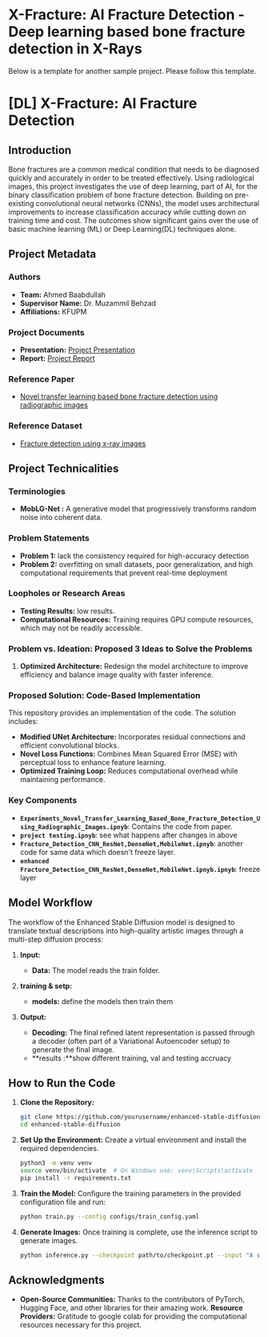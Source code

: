 # X-Fracture: AI Fracture Detection - Deep learning based bone fracture detection in X-Rays



Below is a template for another sample project. Please follow this template.
# [DL] X-Fracture: AI Fracture Detection

## Introduction
Bone fractures are a common medical condition that needs to be diagnosed quickly and accurately in order to be treated effectively. Using radiological images, this project investigates the use of deep learning, part of AI, for the binary classification problem of bone fracture detection. Building on pre-existing convolutional neural networks (CNNs), the model uses architectural improvements to increase classification accuracy while cutting down on training time and cost. The outcomes show significant gains over the use of basic machine learning (ML) or Deep Learning(DL) techniques alone.
## Project Metadata
### Authors
- **Team:** Ahmed Baabdullah
- **Supervisor Name:** Dr. Muzammil Behzad
- **Affiliations:** KFUPM

### Project Documents
- **Presentation:** [Project Presentation](/presentation.pptx)
- **Report:** [Project Report](/report.pdf)

### Reference Paper
- [Novel transfer learning based bone fracture detection using radiographic images](https://bmcmedimaging.biomedcentral.com/articles/10.1186/s12880-024-01546-4)

### Reference Dataset
- [Fracture detection using x-ray images](https://www.kaggle.com/datasets/devbatrax/fracture-detection-using-x-ray-images/)


## Project Technicalities

### Terminologies
- **MobLG-Net :** A generative model that progressively transforms random noise into coherent data.

### Problem Statements
- **Problem 1:** lack the consistency required for high-accuracy detection
- **Problem 2:** overfitting on small datasets, poor generalization, and high computational requirements that prevent real-time deployment
### Loopholes or Research Areas
- **Testing Results:** low results.
- **Computational Resources:** Training requires GPU compute resources, which may not be readily accessible.

### Problem vs. Ideation: Proposed 3 Ideas to Solve the Problems
1. **Optimized Architecture:** Redesign the model architecture to improve efficiency and balance image quality with faster inference.

### Proposed Solution: Code-Based Implementation
This repository provides an implementation of the code. The solution includes:

- **Modified UNet Architecture:** Incorporates residual connections and efficient convolutional blocks.
- **Novel Loss Functions:** Combines Mean Squared Error (MSE) with perceptual loss to enhance feature learning.
- **Optimized Training Loop:** Reduces computational overhead while maintaining performance.

### Key Components
- **`Experiments_Novel_Transfer_Learning_Based_Bone_Fracture_Detection_Using_Radiographic_Images.ipnyb`**: Contains the code from paper.
- **`project testing.ipnyb`**: see what happens after changes in above
- **`Fracture_Detection_CNN_ResNet,DenseNet,MobileNet.ipnyb`**: another code for same data which doesn't freeze layer.
- **`enhanced Fracture_Detection_CNN_ResNet,DenseNet,MobileNet.ipnyb.ipnyb`**: freeze layer

## Model Workflow
The workflow of the Enhanced Stable Diffusion model is designed to translate textual descriptions into high-quality artistic images through a multi-step diffusion process:

1. **Input:**
   - **Data:** The model reads the train folder.

2. **training & setp:**
   - **models:** define the models then train them

3. **Output:**
   - **Decoding:** The final refined latent representation is passed through a decoder (often part of a Variational Autoencoder setup) to generate the final image.
   - **results :**show different training, val and testing accruacy 

## How to Run the Code

1. **Clone the Repository:**
    ```bash
    git clone https://github.com/yourusername/enhanced-stable-diffusion.git
    cd enhanced-stable-diffusion
    ```

2. **Set Up the Environment:**
    Create a virtual environment and install the required dependencies.
    ```bash
    python3 -m venv venv
    source venv/bin/activate  # On Windows use: venv\Scripts\activate
    pip install -r requirements.txt
    ```

3. **Train the Model:**
    Configure the training parameters in the provided configuration file and run:
    ```bash
    python train.py --config configs/train_config.yaml
    ```

4. **Generate Images:**
    Once training is complete, use the inference script to generate images.
    ```bash
    python inference.py --checkpoint path/to/checkpoint.pt --input "A surreal landscape with mountains and rivers"
    ```

## Acknowledgments
- **Open-Source Communities:** Thanks to the contributors of PyTorch, Hugging Face, and other libraries for their amazing work.
 **Resource Providers:** Gratitude to google colab for providing the computational resources necessary for this project.



